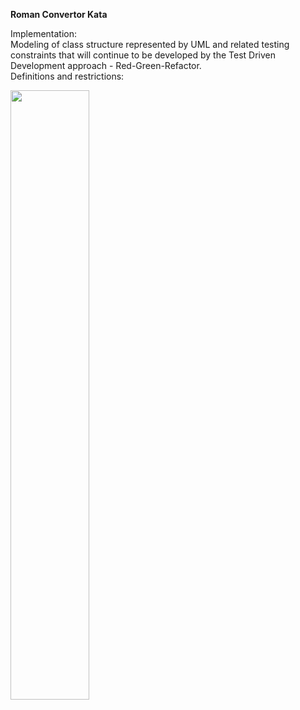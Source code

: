 <b>Roman Convertor Kata</b><br>

Implementation: <br>
Modeling of class structure represented by UML and related testing constraints that will continue to be developed by the Test Driven Development approach - Red-Green-Refactor.
<br>
Definitions and restrictions:<br>



<img width="50%" height="50%" src="">